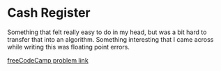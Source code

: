 # Cash Register

Something that felt really easy to do in my head, but was a bit hard to transfer that into an algorithm. Something interesting that I came across while writing this was floating point errors.

[freeCodeCamp problem link](https://www.freecodecamp.org/learn/javascript-algorithms-and-data-structures/javascript-algorithms-and-data-structures-projects/cash-register)
